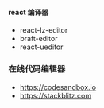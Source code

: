 #### react 编译器
- react-lz-editor
- braft-editor
- react-ueditor


### 在线代码编辑器
- https://codesandbox.io
- https://stackblitz.com